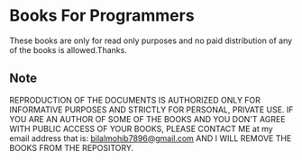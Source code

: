 # Books For Programmers
These books are only for read only purposes and no paid distribution of any of the books is allowed.Thanks.

## Note
REPRODUCTION OF THE DOCUMENTS IS AUTHORIZED ONLY FOR INFORMATIVE PURPOSES AND STRICTLY FOR PERSONAL, PRIVATE USE. IF YOU ARE AN AUTHOR OF SOME OF THE BOOKS AND YOU DON'T AGREE WITH PUBLIC ACCESS OF YOUR BOOKS, PLEASE CONTACT ME at my email address that is: bilalmohib7896@gmail.com 
AND I WILL REMOVE THE BOOKS FROM THE REPOSITORY.